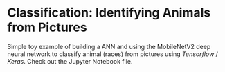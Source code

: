 # Classification: Identifying Animals from Pictures

Simple toy example of building a ANN and using the MobileNetV2 deep neural network to classify animal (races) from pictures using *Tensorflow* / *Keras*. Check out the Jupyter Notebook file.
